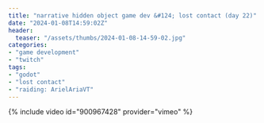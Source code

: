 ```yaml
---
title: "narrative hidden object game dev &#124; lost contact (day 22)"
date: "2024-01-08T14:59:02Z"
header:
  teaser: "/assets/thumbs/2024-01-08-14-59-02.jpg"
categories:
- "game development"
- "twitch"
tags:
- "godot"
- "lost contact"
- "raiding: ArielAriaVT"
---
```

{% include video id="900967428" provider="vimeo" %}
